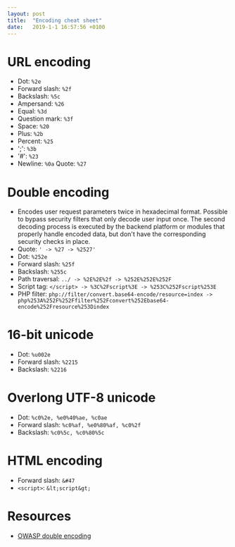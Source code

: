 ```yaml
---
layout: post
title:  "Encoding cheat sheet"
date:   2019-1-1 16:57:56 +0100
---
```

# URL encoding
* Dot: `%2e`
* Forward slash: `%2f`
* Backslash: `%5c`
* Ampersand: `%26`
* Equal: `%3d`
* Question mark: `%3f`
* Space: `%20`
* Plus: `%2b`
* Percent: `%25`
* ';': `%3b`
* '#': `%23`
* Newline: `%0a`
 Quote: `%27`


# Double encoding
* Encodes user request parameters twice in hexadecimal format. Possible to bypass security filters that only decode user input once. The second decoding process is executed by the backend platform or modules that properly handle encoded data, but don't have the corresponding security checks in place.
* Quote: `' -> %27 -> %2527'`
* Dot: `%252e`
* Forward slash: `%25f`
* Backslash: `%255c`
* Path traversal: `../ -> %2E%2E%2f -> %252E%252E%252F`
* Script tag: `</script> -> %3C%2Fscript%3E -> %253C%252Fscript%253E`
* PHP filter: `php://filter/convert.base64-encode/resource=index -> php%253A%252F%252Ffilter%252Fconvert%252Ebase64-encode%252Fresource%253Dindex`


# 16-bit unicode
* Dot: `%u002e`
* Forward slash: `%2215`
* Backslash: `%2216`


# Overlong UTF-8 unicode
* Dot: `%c0%2e, %e0%40%ae, %c0ae`
* Forward slash: `%c0%af, %e0%80%af, %c0%2f`
* Backslash: `%c0%5c, %c0%80%5c`


# HTML encoding
* Forward slash: `&#47`
* `<script>`: `&lt;script&gt;`


# Resources
* [OWASP double encoding](https://www.owasp.org/index.php/Double_Encoding)
